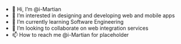 - 👋 Hi, I’m @i-Martian
- 👀 I’m interested in designing and developing web and mobile apps
- 🌱 I’m currently learning Software Engineering 
- 💞️ I’m looking to collaborate on web integration services
- 📫 How to reach me @i-Martian for placeholder

<!---
i-Martian/i-Martian is a ✨ special ✨ repository because its `README.md` (this file) appears on your GitHub profile.
You can click the Preview link to take a look at your changes.
--->
